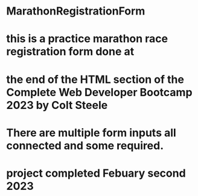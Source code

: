 # MarathonRegistrationForm

# this is a practice marathon race registration form done at

# the end of the HTML section of the Complete Web Developer Bootcamp 2023 by Colt Steele

# There are multiple form inputs all connected and some required.

# project completed Febuary second 2023
